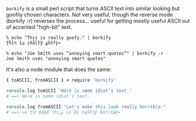 `borkify` is a small perl script that turns ASCII text into similar
looking but goofily chosen characters. Not very useful, though the
reverse mode (borkify -r) reverses the process... useful for getting
mostly useful ASCII out of accented "high-bit" text.

    % echo "This is really goofy." | borkify
    Ṯĥǐϟ îﺉ ṟêåļłỹ ǥŏõḟý∙

    % echo "Jöe Smíth uses “annoying smart quotes”" | borkify -r
    Joe Smith uses "annoying smart quotes"

It's also a node module that does the same:

```coffee
{ toASCII, fromASCII } = require 'borkify'

console.log toASCII 'Hérè ïs søme idiot’s text.'
# ==> Here is some idiot's text.

console.log fromASCII "Let's make this look really horrible."
# ==> ∟ẻţיš ḿăḵě †ḣ¡ﻱ ļỏőḵ ŗęǡłŀỹ ḧőŗṙíЫě∙
```
